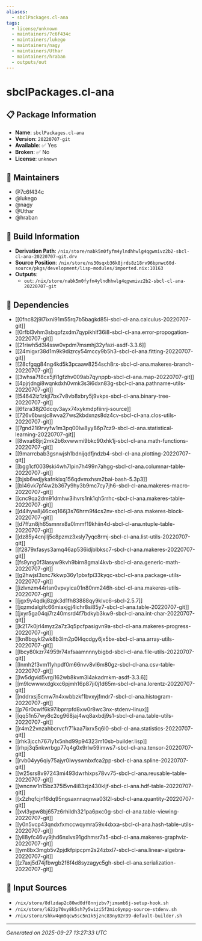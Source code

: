 ```yaml
---
aliases:
  - sbclPackages.cl-ana
tags:
  - license/unknown
  - maintainers/7c6f434c
  - maintainers/lukego
  - maintainers/nagy
  - maintainers/Uthar
  - maintainers/hraban
  - outputs/out
---
```


# sbclPackages.cl-ana

## 📋 Package Information

- **Name**: `sbclPackages.cl-ana`
- **Version**: `20220707-git`
- **Available**: ✅ Yes
- **Broken**: ✅ No
- **License**: `unknown`
## 👥 Maintainers

- @7c6f434c
- @lukego
- @nagy
- @Uthar
- @hraban


## 🔧 Build Information

- **Derivation Path**: `/nix/store/nabk5m0fyfm4ylndhhwlg4qgwmivz2b2-sbcl-cl-ana-20220707-git.drv`
- **Source Position**: `/nix/store/ns30sqxb36k8jrds8z18rv96bpnwc60d-source/pkgs/development/lisp-modules/imported.nix:10163`
- **Outputs**:
  - `out`:  `/nix/store/nabk5m0fyfm4ylndhhwlg4qgwmivz2b2-sbcl-cl-ana-20220707-git`

## 🔗 Dependencies

- [[0fnc82j9l7ixni91m55rq7b5bagkd85i-sbcl-cl-ana.calculus-20220707-git]]
- [[0rfbl3vhm3sbqpfzxdm7qypikhlf36i8-sbcl-cl-ana.error-propogation-20220707-git]]
- [[21riwh5d3l4ssw0vpdm7msmhj32yfazi-asdf-3.3.6]]
- [[24migxr38d1m9k9dizrcy54mccy9b5h3-sbcl-cl-ana.fitting-20220707-git]]
- [[28cfgqg84ng4kd5k3pcaaw8254sch8rx-sbcl-cl-ana.makeres-branch-20220707-git]]
- [[3whsa7f8cx5jfi1gfzhv009ab7qynppb-sbcl-cl-ana.map-20220707-git]]
- [[4pjrjdngi8wqnkdxh0vmk3s3i6dxn83g-sbcl-cl-ana.pathname-utils-20220707-git]]
- [[54642iz1zkjl7bx7v8vb8xbry5j9vkps-sbcl-cl-ana.binary-tree-20220707-git]]
- [[6fzra38j20dcqv3ayx74xykmdpfiinrj-source]]
- [[726v6bwsjc8wva27ws2kbdxnzs8dz4cv-sbcl-cl-ana.clos-utils-20220707-git]]
- [[7gnd21i9rvyfw1m3pq00lw8yy86p7cz9-sbcl-cl-ana.statistical-learning-20220707-git]]
- [[8wxa68jrj2mk2b6xvwwmi9bkc90xhk1j-sbcl-cl-ana.math-functions-20220707-git]]
- [[9marrcbab3gsnwjsh1bdnijqdfjndzb4-sbcl-cl-ana.plotting-20220707-git]]
- [[bgg1cf0039ski4wh7lpin7h499n7ahgg-sbcl-cl-ana.columnar-table-20220707-git]]
- [[bjsb6wdjykafnkixq156qdvmxhsm2bai-bash-5.3p3]]
- [[bl46vk7pf4w2b367y9hy3b9mc7cy7jh6-sbcl-cl-ana.makeres-macro-20220707-git]]
- [[cnc9qa2dm91dmhw3ihvrs1nk1qh5rrhc-sbcl-cl-ana.makeres-table-20220707-git]]
- [[d4ihyw8j46cxq166j3s76hrm9f4cs2nv-sbcl-cl-ana.makeres-block-20220707-git]]
- [[d7ffzn8jh65smnrx8a0lmmf19khiin4d-sbcl-cl-ana.ntuple-table-20220707-git]]
- [[dz85y4cnjllj5c8pzmz3xsly7yqc8rmj-sbcl-cl-ana.list-utils-20220707-git]]
- [[f2879xfasys3amq46ap536idjblbksc7-sbcl-cl-ana.makeres-20220707-git]]
- [[fs9yng0f3lasyw9kvh9birn8gmal4kvb-sbcl-cl-ana.generic-math-20220707-git]]
- [[g2hwjsl3xnc7kkwp36y1pbxfpi33kyqc-sbcl-cl-ana.package-utils-20220707-git]]
- [[izlvnzm44rlsn0vpvyica01n80nm246h-sbcl-cl-ana.makeres-utils-20220707-git]]
- [[jgx9y4qdkj8zgk3d1fh83888qy9klvc6-sbcl-2.5.7]]
- [[jqzmdalgifc66miaxjgj4ichr8si85y7-sbcl-cl-ana.table-20220707-git]]
- [[jxyr5ga04qi7rz40msrd4f7bdkyb3kw9-sbcl-cl-ana.int-char-20220707-git]]
- [[k217k0jrl4myz2a7z3q5pcfpasigvn9a-sbcl-cl-ana.makeres-progress-20220707-git]]
- [[kn8bqykl2wk8b3lm2p0l4qcdgy6jx5bx-sbcl-cl-ana.array-utils-20220707-git]]
- [[lbcy80kzr74959r74xfsaamnnnybigbd-sbcl-cl-ana.file-utils-20220707-git]]
- [[lnmh2f3vm11yhpdf0m66nvv8vl6m80gz-sbcl-cl-ana.csv-table-20220707-git]]
- [[lw5dgvid5vrgi162wb8kvm3l4akadmkm-asdf-3.3.6]]
- [[m9lcwwwxdgkxc6pjmh16p87ji0j1d65m-sbcl-cl-ana.lorentz-20220707-git]]
- [[nddrxsj5cmw7n4xwbbzkf1bvxyjfmdr7-sbcl-cl-ana.histogram-20220707-git]]
- [[p76r0cwlf6k97ibprrpfd8xw0r8wc3nx-stdenv-linux]]
- [[qq51n57wy8c2cg968jaj4wq8axbdj9s1-sbcl-cl-ana.table-utils-20220707-git]]
- [[r4m22vnzahbcrvcfr71kaa7ixrx5q6l0-sbcl-cl-ana.statistics-20220707-git]]
- [[rhk3jcch767ly1x5nhd99p94323m10sb-builder.lisp]]
- [[rhpj3q5nkwrbgp77q4g0x9rlw59imws7-sbcl-cl-ana.tensor-20220707-git]]
- [[rvb04yy6qiy75ajyr0iwyswnbxfca2pp-sbcl-cl-ana.spline-20220707-git]]
- [[w25srs8v97243mi493dwrhixps78vv75-sbcl-cl-ana.reusable-table-20220707-git]]
- [[wncnw1n15bz375l5vn4i83zjz430kljf-sbcl-cl-ana.hdf-table-20220707-git]]
- [[x2zhqfcjn16dq95ngsaxnnaqnwa03l2l-sbcl-cl-ana.quantity-20220707-git]]
- [[xvl3ypw8bj657z6rhildh321pa6pxc0g-sbcl-cl-ana.table-viewing-20220707-git]]
- [[y0n5vcp43qndxfxmccwqymra59x4dxxa-sbcl-cl-ana.hash-table-utils-20220707-git]]
- [[yll8yfc46vy9jhd6nxlvs91gdhmsr7a5-sbcl-cl-ana.makeres-graphviz-20220707-git]]
- [[ym8bx3mgb5v2pjdkfpipcpm2s24zbxl7-sbcl-cl-ana.linear-algebra-20220707-git]]
- [[z7axj5d74jfbwgb2f6f4d8syzagyc5gh-sbcl-cl-ana.serialization-20220707-git]]

## 📁 Input Sources

- `/nix/store/8dlzdap2c80wd0df8nnjzbv7jzmsmb6j-setup-hook.sh`
- `/nix/store/l622p70vy8k5sh7y5wizi5f2mic6ynpg-source-stdenv.sh`
- `/nix/store/shkw4qm9qcw5sc5n1k5jznc83ny02r39-default-builder.sh`

---
*Generated on 2025-09-27 13:27:33 UTC*
